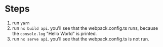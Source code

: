 # Steps

1. run `yarn`
2. run `nx build api`. you'll see that the webpack.config.ts runs, because the `console.log` "Hello World" is printed.
3. run `nx serve api`. you'll see that the webpack.config.ts is not run.
